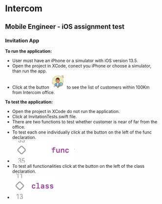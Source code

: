 # Intercom
## Mobile Engineer - iOS assignment test

### Invitation App

**To run the application:**

- User must have an iPhone or a simulator with iOS version 13.5.
- Open the project in XCode, conect you iPhone or choose a simulator, than run the app.
- Click at the button  ![](images/find_customer.png) to see the list of customers within 100Km from Intercom office.

**To test the application:**

- Open the project in XCode do not run the application.
- Click at InvitationTests.swift file.
- There are two functions to test whether customer is near of far from the office.
- To test each one individually click at the button on the left of the func declaration. 
- ![](images/button_func.png)
- To test all functionalities click at the button on the left of the class declaration. 
- ![](images/button_class.png)
